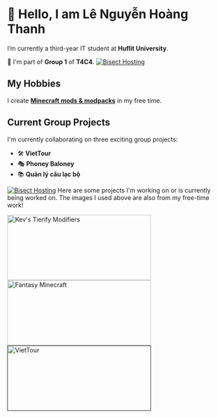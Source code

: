 # 👋 Hello, I am **Lê Nguyễn Hoàng Thanh**
I’m currently a third-year IT student at **Huflit University**.

👥 I'm part of **Group 1** of **T4C4**.
<a href="https://bisecthosting.com/PixelDream" title="Click me">
  <img src="https://www.bisecthosting.com/images/CF/Fantasy_Minecraft_v3/BH_Fantasy_Minecraft_About.webp" alt="Bisect Hosting" />
</a>

## My Hobbies
I create **[Minecraft mods & modpacks](https://www.curseforge.com/members/kevzcz/projects)** in my free time.

## Current Group Projects
I'm currently collaborating on three exciting group projects:
- 🛠️ **VietTour**
- 🎭 **Phoney Baloney**
- 📚 **Quản lý câu lạc bộ**

[![Bisect Hosting](https://www.bisecthosting.com/images/CF/Fantasy_Minecraft_v3/BH_Fantasy_Minecraft_Features.webp)](https://bisecthosting.com/PixelDream)
Here are some projects I'm working on or is currently being worked on.
The images I used above are also from my free-time work!
<div style="display: inline-block;">
  <a href="https://www.curseforge.com/minecraft/mc-mods/kevs-tierify-modifiers">
    <img src="https://github.com/user-attachments/assets/7aeaf83e-9360-4a3c-953d-1e4fafe6bd31" alt="Kev's Tierify Modifiers" width="330" height="150"/>
  </a>
  <a href="https://www.curseforge.com/minecraft/modpacks/fantasy-minecraft-fabric">
    <img src="https://github.com/user-attachments/assets/95e48132-1bc8-49b5-bbad-bd27fab61d9a" alt="Fantasy Minecraft" width="330" height="150"/>
  </a>
  <a href="">
    <img src="https://github.com/user-attachments/assets/3fff39f6-5ab9-46f3-9ade-f166b328aba1" alt="VietTour" width="330" height="150"/>
  </a>
</div>



